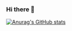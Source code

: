 ### Hi there 👋

[![Anurag's GitHub stats](https://github-readme-stats.vercel.app/api?username=dikitaurensia)](https://github.com/dikitaurensia/github-readme-stats)

<!--
**dikitaurensia/dikitaurensia** is a ✨ _special_ ✨ repository because its `README.md` (this file) appears on your GitHub profile.

Here are some ideas to get you started:

- 🔭 I’m currently working on ...
- 🌱 I’m currently learning ...
- 👯 I’m looking to collaborate on ...
- 🤔 I’m looking for help with ...
- 💬 Ask me about ...
- 📫 How to reach me: ...
- 😄 Pronouns: ...
- ⚡ Fun fact: ...
-->
